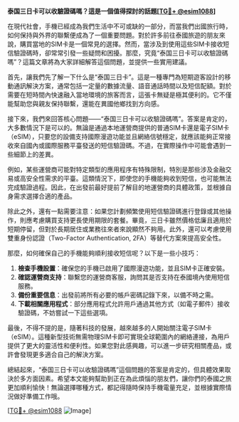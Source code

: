 **泰国三日卡可以收驗證碼嗎？這是一個值得探討的話題[[TG💪+ @esim1088](https://t.me/s/esim1088)]**

在現代社會，手機已經成為我們生活中不可或缺的一部分，而當我們出國旅行時，如何保持與外界的聯繫便成為了一個重要問題。對於許多前往泰國旅遊的朋友來說，購買當地的SIM卡是一個常見的選擇。然而，當涉及到使用這些SIM卡接收短信驗證碼時，卻常常引發一些疑問和困擾。那麼，究竟“泰国三日卡可以收驗證碼嗎”？這篇文章將為大家詳細解答這個問題，並提供一些實用建議。

首先，讓我們先了解一下什么是“泰国三日卡”。這是一種專門為短期遊客設計的移動通訊解決方案，通常包括一定量的數據流量、語音通話時間以及短信配額。對於需要在短時間內快速融入當地環境的旅客而言，這張卡無疑是極其便利的。它不僅能幫助您與親友保持聯繫，還能在異國他鄉找到方向感。

接下來，我們來回答核心問題——“泰国三日卡可以收驗證碼嗎”。答案是肯定的，大多數情況下是可以的。無論是通過本地運營商提供的普通SIM卡還是電子SIM卡（eSIM），只要您的設備支持國際漫遊功能並且網絡信號穩定，就應該能夠正常接收來自國內或國際服務平臺發送的短信驗證碼。不過，在實際操作中可能會遇到一些細節上的差異。

例如，某些運營商可能對特定類型的應用程序有特殊限制，特別是那些涉及金融交易或高安全性需求的平臺。這類情況下，即使您的手機能夠收到短信，也可能無法完成驗證過程。因此，在出發前最好提前了解目的地運營商的具體政策，並根據自身需求選擇合適的產品。

除此之外，還有一點需要注意：如果您計劃頻繁使用短信驗證碼進行登錄或其他操作，則應考慮購買支持更長使用期限的套餐。畢竟，三日卡雖然價格低廉且適用於短期停留，但對於長期居住或業務往來者來說顯然不夠用。此外，還可以考慮使用雙重身份認證（Two-Factor Authentication, 2FA）等替代方案來提高安全性。

那麼，如何確保自己的手機能夠順利接收短信呢？以下是一些小技巧：

1. **檢查手機設置**：確保您的手機已啟用了國際漫遊功能，並且SIM卡正確安裝。
2. **確認運營商支持**：聯繫您的運營商客服，詢問其是否支持在泰國境內使用短信服務。
3. **備份重要信息**：出發前將所有必要的帳戶密碼記錄下來，以備不時之需。
4. **下載相關應用程式**：部分應用程式允許用戶通過其他方式（如電子郵件）接收驗證碼，不妨嘗試一下這些選項。

最後，不得不提的是，隨著科技的發展，越來越多的人開始關注電子SIM卡（eSIM）。這種新型技術無需物理SIM卡即可實現全球範圍內的網絡連接，為用戶提供了更大的靈活性和便利性。如果您對此感興趣，可以進一步研究相關產品，或許會發現更多適合自己的解決方案。

總結起來，“泰国三日卡可以收驗證碼嗎”這個問題的答案是肯定的，但具體效果取決於多方面因素。希望本文能夠幫助到正在為此煩惱的朋友們，讓你們的泰國之旅更加順利愉快！無論選擇哪種方式，都記得隨時保持手機電量充足，並根據實際情況做好準備工作哦。

[[TG💪+ @esim1088](https://t.me/s/esim1088) ![Image](https://i.postimg.cc/4NQfJmqS/Snipaste-2025-05-13-00-14-12.png)]